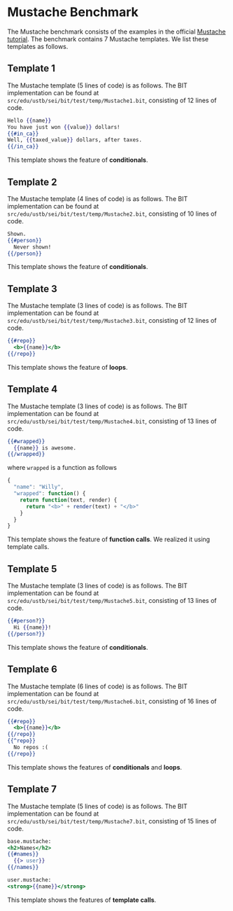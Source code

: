 # Mustache Benchmark
The Mustache benchmark consists of the examples in the official [Mustache tutorial](https://mustache.github.io/mustache.5.html). The benchmark contains 7 Mustache templates. We list these templates as follows.

## Template 1
The Mustache template (5 lines of code) is as follows. The BIT implementation can be found at `src/edu/ustb/sei/bit/test/temp/Mustache1.bit`, consisting of 12 lines of code.

```mustache
Hello {{name}}
You have just won {{value}} dollars!
{{#in_ca}}
Well, {{taxed_value}} dollars, after taxes.
{{/in_ca}}
```

This template shows the feature of **conditionals**.

## Template 2
The Mustache template (4 lines of code) is as follows. The BIT implementation can be found at `src/edu/ustb/sei/bit/test/temp/Mustache2.bit`, consisting of 10 lines of code.

```mustache
Shown.
{{#person}}
  Never shown!
{{/person}}
```

This template shows the feature of **conditionals**.

## Template 3
The Mustache template (3 lines of code) is as follows. The BIT implementation can be found at `src/edu/ustb/sei/bit/test/temp/Mustache3.bit`, consisting of 12 lines of code.

```mustache
{{#repo}}
  <b>{{name}}</b>
{{/repo}}
```

This template shows the feature of **loops**.

## Template 4
The Mustache template (3 lines of code) is as follows. The BIT implementation can be found at `src/edu/ustb/sei/bit/test/temp/Mustache4.bit`, consisting of 13 lines of code.

```mustache
{{#wrapped}}
  {{name}} is awesome.
{{/wrapped}}
```
where `wrapped` is a function as follows

```js
{
  "name": "Willy",
  "wrapped": function() {
    return function(text, render) {
      return "<b>" + render(text) + "</b>"
    }
  }
}
```

This template shows the feature of **function calls**. We realized it using template calls.

## Template 5
The Mustache template (3 lines of code) is as follows. The BIT implementation can be found at `src/edu/ustb/sei/bit/test/temp/Mustache5.bit`, consisting of 13 lines of code.

```mustache
{{#person?}}
  Hi {{name}}!
{{/person?}}
```

This template shows the feature of **conditionals**. 

## Template 6
The Mustache template (6 lines of code) is as follows. The BIT implementation can be found at `src/edu/ustb/sei/bit/test/temp/Mustache6.bit`, consisting of 16 lines of code.

```mustache
{{#repo}}
  <b>{{name}}</b>
{{/repo}}
{{^repo}}
  No repos :(
{{/repo}}
```

This template shows the features of **conditionals** and **loops**. 


## Template 7
The Mustache template (5 lines of code) is as follows. The BIT implementation can be found at `src/edu/ustb/sei/bit/test/temp/Mustache7.bit`, consisting of 15 lines of code.

```mustache
base.mustache:
<h2>Names</h2>
{{#names}}
  {{> user}}
{{/names}}

user.mustache:
<strong>{{name}}</strong>
```

This template shows the features of **template calls**. 




